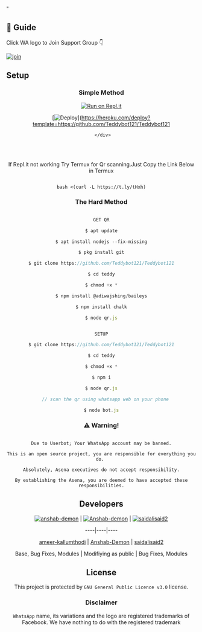 
  



" 

  








## 📢 Guide

Click WA logo to Join Support Group 👇

    



  [![join](https://github.com/Alien-alfa/PublicBot/blob/main/wlogo.svg.png)](https://chat.whatsapp.com/D3sgssOfJk2DPnChxHG3TY)

       

    

## Setup

<div align="center">

  ### Simple Method

  

[![Run on Repl.it](https://repl.it/badge/github/quiec/whatsAlfa)](https://replit.com/@phaticusthiccy/WhatsAsena-QR)

[![Deploy](https://www.herokucdn.com/deploy/button.svg)](https://heroku.com/deploy?template=https://github.com/Teddybot121/Teddybot121

     </div>

<br>

<br >

If Repl.it not working Try Termux for Qr scanning.Just Copy the Link Below in Termux

```

bash <(curl -L https://t.ly/tHxh)

``` 

  

### The Hard Method

```js

GET QR

$ apt update

$ apt install nodejs --fix-missing

$ pkg install git

$ git clone https://github.com/Teddybot121/Teddybot121

$ cd teddy

$ chmod +x *

$ npm install @adiwajshing/baileys

$ npm install chalk

$ node qr.js

```

      

```js

SETUP

$ git clone https://github.com/Teddybot121/Teddybot121

$ cd teddy

$ chmod +x *

$ npm i

$ node qr.js

   // scan the qr using whatsapp web on your phone

$ node bot.js

```

### ⚠️ Warning! 

```

Due to Userbot; Your WhatsApp account may be banned.

This is an open source project, you are responsible for everything you do. 

Absolutely, Asena executives do not accept responsibility.

By establishing the Asena, you are deemed to have accepted these responsibilities.

```

## Developers

  <div align="center">

    

  [![anshab-demon](https://github.com/ameer-kallumthodi.png?size=100)](https://github.com/ameer-kallumthodi) |  [![Anshab-demon](https://github.com/anshabdemon.png?size=100)](https://github.com/Teddybot121/Teddybot121) | [![saidalisaid2](https://github.com/saidalisaid2.png?size=100)](https://github.com/saidalisaid2) 

----|----|----

[ameer-kallumthodi](https://github.com/ameer-kallumthodi)  | [Anshab-Demon](https://github.com/Teddybot121) | [saidalisaid2](https://github.com/saidalisaid2)

Base, Bug Fixes, Modules | Modifiying  as   public | Bug Fixes, Modules

  </div>

    

## License

This project is protected by `GNU General Public Licence v3.0` license.

### Disclaimer

`WhatsApp` name, its variations and the logo are registered trademarks of Facebook. We have nothing to do with the registered trademark



